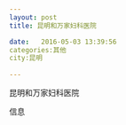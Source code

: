 ```yaml
--- 
layout: post 
title: 昆明和万家妇科医院

date:   2016-05-03 13:39:56 
categories:其他  
city:昆明
  
--- 
```

   
昆明和万家妇科医院

信息

